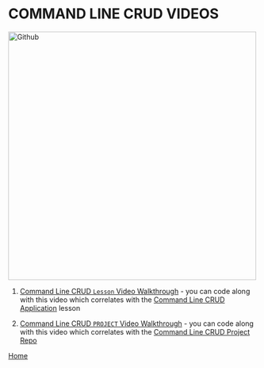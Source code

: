 # COMMAND LINE CRUD VIDEOS

<img src="./assets/crud.jpg" alt="Github" width="500">

1. [Command Line CRUD `Lesson` Video Walkthrough](https://github.com/10-3-pursuit/video-walkthrough-command-line-crud-application) - you can code along with this video which correlates with the [Command Line CRUD Application](https://github.com/10-3-pursuit/unit-front-end-web-development/tree/main/command-line-crud-application) lesson

1. [Command Line CRUD `PROJECT` Video Walkthrough](https://drive.google.com/file/d/1T9R_hiT10bs9nPSPl-9rWovH0PXn1aHW/view?usp=sharing) - you can code along with this video which correlates with the [Command Line CRUD Project Repo](https://github.com/10-3-pursuit/project-command-line-inventory-app)

[Home][def]

[def]: README.md
